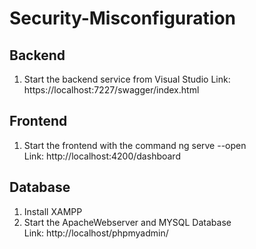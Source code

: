 # Security-Misconfiguration

## Backend
1. Start the backend service from Visual Studio
Link: https://localhost:7227/swagger/index.html

## Frontend
1. Start the frontend with the command ng serve --open <br>
Link: http://localhost:4200/dashboard

## Database
1. Install XAMPP
2. Start the ApacheWebserver and MYSQL Database <br>
Link: http://localhost/phpmyadmin/
